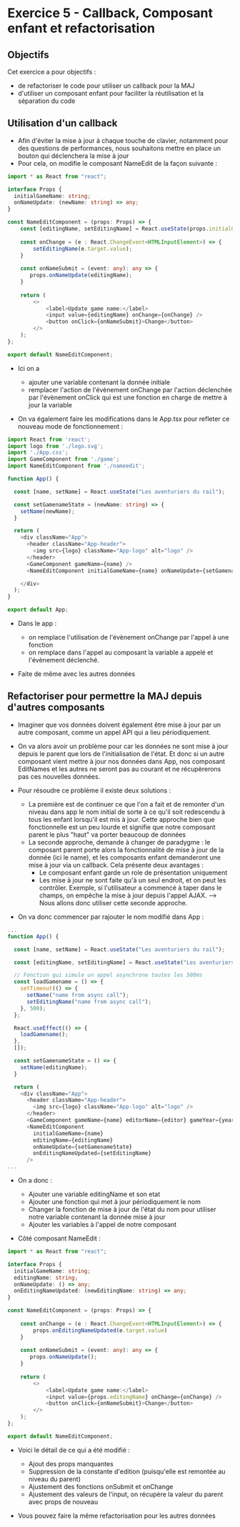 # Exercice 5 - Callback, Composant enfant et refactorisation

## Objectifs 

Cet exercice a pour objectifs : 
* de refactoriser le code pour utiliser un callback pour la MAJ
* d'utiliser un composant enfant pour faciliter la réutilisation et la séparation du code

## Utilisation d'un callback

* Afin d'éviter la mise à jour à chaque touche de clavier, notamment pour des questions de performances, nous souhaitons mettre en place un bouton qui déclenchera la mise à jour
* Pour cela, on modifie le composant NameEdit de la façon suivante :
```typescript
import * as React from "react";

interface Props {
  initialGameName: string;
  onNameUpdate: (newName: string) => any;
}

const NameEditComponent = (props: Props) => {
    const [editingName, setEditingName] = React.useState(props.initialGameName);
    
    const onChange = (e : React.ChangeEvent<HTMLInputElement>) => {
        setEditingName(e.target.value);
    }
    
    const onNameSubmit = (event: any): any => {
       props.onNameUpdate(editingName);
    }
    
    return (
        <>
            <label>Update game name:</label>
            <input value={editingName} onChange={onChange} />
            <button onClick={onNameSubmit}>Change</button>
        </>
    );
};

export default NameEditComponent;
```
* Ici on a
    * ajouter une variable contenant la donnée initiale
    * remplacer l'action de l'évènement onChange par l'action déclenchée par l'évènement onClick qui est une fonction en charge de mettre à jour la variable

* On va également faire les modifications dans le App.tsx pour refleter ce nouveau mode de fonctionnement : 
```typescript
import React from 'react';
import logo from './logo.svg';
import './App.css';
import GameComponent from './game';
import NameEditComponent from './nameedit';

function App() {

  const [name, setName] = React.useState("Les aventuriers du rail");

  const setGamenameState = (newName: string) => {
    setName(newName);
  }

  return (
    <div className="App">
      <header className="App-header">
        <img src={logo} className="App-logo" alt="logo" />
      </header>
      <GameComponent gameName={name} />
      <NameEditComponent initialGameName={name} onNameUpdate={setGamenameState} />

    </div>
  );
}

export default App;
```
* Dans le app : 
    * on remplace l'utilisation de l'évènement onChange par l'appel à une fonction 
    * on remplace dans l'appel au composant la variable a appelé et l'évènement déclenché.

* Faite de même avec les autres données

## Refactoriser pour permettre la MAJ depuis d'autres composants

* Imaginer que vos données doivent également être mise à jour par un autre composant, comme un appel API qui a lieu périodiquement.
* On va alors avoir un problème pour car les données ne sont mise à jour depuis le parent que lors de l'initialisation de l'état. Et donc si un autre composant vient mettre à jour nos données dans App, nos composant EditNames et les autres ne seront pas au courant et ne récupèrerons pas ces nouvelles données. 
* Pour résoudre ce problème il existe deux solutions : 
    * La première est de continuer ce que l'on a fait et de remonter d'un niveau dans app le nom initial de sorte à ce qu'il soit redescendu à tous les enfant lorsqu'il est mis à jour. Cette approche bien que fonctionnelle est un peu lourde et signifie que notre composant parent le plus "haut" va porter beaucoup de données
    * La seconde approche, demande à changer de paradygme : le composant parent porte alors la fonctionnalité de mise à jour de la donnée (ici le name), et les composants enfant demanderont une mise à jour via un callback. Cela présente deux avantages : 
        * Le composant enfant garde un role de présentation uniquement
        * Les mise à jour ne sont faite qu'à un seul endroit, et on peut les contrôler. Exemple, si l'utilisateur a commencé à taper dans le champs, on empêche la mise à jour depuis l'appel AJAX. 
        --> Nous allons donc utiliser cette seconde approche.

* On va donc commencer par rajouter le nom modifié dans App :
```typescript
...
function App() {

  const [name, setName] = React.useState("Les aventuriers du rail");

  const [editingName, setEditingName] = React.useState("Les aventuriers du rail");

  // Fonction qui simule un appel asynchrone toutes les 500ms
  const loadGamename = () => {
    setTimeout(() => {
      setName("name from async call");
      setEditingName("name from async call");
    }, 500);
  };

  React.useEffect(() => {
    loadGamename();
  },
  []);

  const setGamenameState = () => {
    setName(editingName);
  }

  return (
    <div className="App">
      <header className="App-header">
        <img src={logo} className="App-logo" alt="logo" />
      </header>
      <GameComponent gameName={name} editorName={editor} gameYear={year} category={category} />
      <NameEditComponent 
        initialGameName={name} 
        editingName={editingName}
        onNameUpdate={setGamenameState}
        onEditingNameUpdated={setEditingName}
      />
...
```
* On a donc : 
    * Ajouter une variable editingName et son etat
    * Ajouter une fonction qui met à jour périodiquement le nom
    * Changer la fonction de mise à jour de l'état du nom pour utiliser notre variable contenant la donnée mise à jour
    * Ajouter les variables à l'appel de notre composant

* Côté composant NameEdit : 
```typescript
import * as React from "react";

interface Props {
  initialGameName: string;
  editingName: string;
  onNameUpdate: () => any;
  onEditingNameUpdated: (newEditingName: string) => any;
}

const NameEditComponent = (props: Props) => {
    
    const onChange = (e : React.ChangeEvent<HTMLInputElement>) => {
        props.onEditingNameUpdated(e.target.value)
    }
    
    const onNameSubmit = (event: any): any => {
       props.onNameUpdate();
    }
    
    return (
        <>
            <label>Update game name:</label>
            <input value={props.editingName} onChange={onChange} />
            <button onClick={onNameSubmit}>Change</button>
        </>
    );
};

export default NameEditComponent;
```
* Voici le détail de ce qui a été modifié : 
    * Ajout des props manquantes
    * Suppression de la constante d'edition (puisqu'elle est remontée au niveau du parent)
    * Ajustement des fonctions onSubmit et onChange
    * Ajustement des valeurs de l'input, on récupère la valeur du parent avec props de nouveau

* Vous pouvez faire la même refactorisation pour les autres données